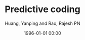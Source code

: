 ---
layout: post
title: Predictive coding

date: 1996-01-01 00:00
author: Huang, Yanping and Rao, Rajesh PN
journal: Wiley Interdisciplinary Reviews Cognitive Science

year: 2011
---